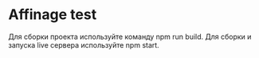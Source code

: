 # Affinage test

Для сборки проекта используйте команду npm run build.
Для сборки и запуска live сервера используйте npm start.